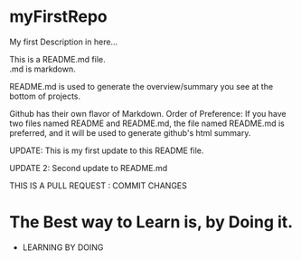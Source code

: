 # myFirstRepo
My first Description in here...


This is a README.md file.                 
.md is markdown. 

README.md is used to generate the overview/summary you see at the bottom of projects. 

Github has their own flavor of Markdown. 
Order of Preference: 
    If you have two files named README and README.md, 
    the file named README.md is preferred,
    and it will be used to generate github's html summary.


UPDATE: This is my first update to this README file.

UPDATE 2: Second update to README.md

THIS IS A PULL REQUEST : COMMIT CHANGES
# The Best way to Learn is, by Doing it.

* LEARNING BY DOING
